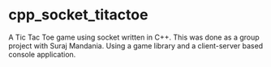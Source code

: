 # cpp_socket_titactoe
A Tic Tac Toe game using socket written in C++.
This was done as a group project with Suraj Mandania.
Using a game library and a client-server based console application.
